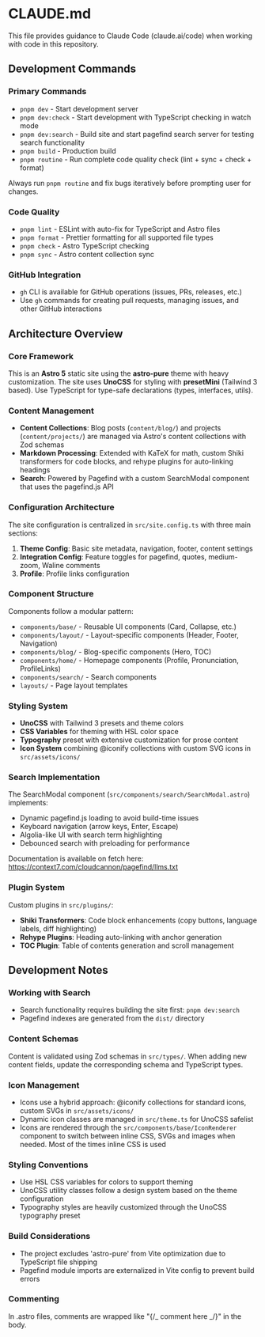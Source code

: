 # CLAUDE.md

This file provides guidance to Claude Code (claude.ai/code) when working with code in this
repository.

## Development Commands

### Primary Commands

- `pnpm dev` - Start development server
- `pnpm dev:check` - Start development with TypeScript checking in watch mode
- `pnpm dev:search` - Build site and start pagefind search server for testing search functionality
- `pnpm build` - Production build
- `pnpm routine` - Run complete code quality check (lint + sync + check + format)

Always run `pnpm routine` and fix bugs iteratively before prompting user for changes.

### Code Quality

- `pnpm lint` - ESLint with auto-fix for TypeScript and Astro files
- `pnpm format` - Prettier formatting for all supported file types
- `pnpm check` - Astro TypeScript checking
- `pnpm sync` - Astro content collection sync

### GitHub Integration

- `gh` CLI is available for GitHub operations (issues, PRs, releases, etc.)
- Use `gh` commands for creating pull requests, managing issues, and other GitHub interactions

## Architecture Overview

### Core Framework

This is an **Astro 5** static site using the **astro-pure** theme with heavy customization. The site
uses **UnoCSS** for styling with **presetMini** (Tailwind 3 based). Use TypeScript for type-safe
declarations (types, interfaces, utils).

### Content Management

- **Content Collections**: Blog posts (`content/blog/`) and projects (`content/projects/`) are
  managed via Astro's content collections with Zod schemas
- **Markdown Processing**: Extended with KaTeX for math, custom Shiki transformers for code blocks,
  and rehype plugins for auto-linking headings
- **Search**: Powered by Pagefind with a custom SearchModal component that uses the pagefind.js API

### Configuration Architecture

The site configuration is centralized in `src/site.config.ts` with three main sections:

1. **Theme Config**: Basic site metadata, navigation, footer, content settings
2. **Integration Config**: Feature toggles for pagefind, quotes, medium-zoom, Waline comments
3. **Profile**: Profile links configuration

### Component Structure

Components follow a modular pattern:

- `components/base/` - Reusable UI components (Card, Collapse, etc.)
- `components/layout/` - Layout-specific components (Header, Footer, Navigation)
- `components/blog/` - Blog-specific components (Hero, TOC)
- `components/home/` - Homepage components (Profile, Pronunciation, ProfileLinks)
- `components/search/` - Search components
- `layouts/` - Page layout templates

### Styling System

- **UnoCSS** with Tailwind 3 presets and theme colors
- **CSS Variables** for theming with HSL color space
- **Typography** preset with extensive customization for prose content
- **Icon System** combining @iconify collections with custom SVG icons in `src/assets/icons/`

### Search Implementation

The SearchModal component (`src/components/search/SearchModal.astro`) implements:

- Dynamic pagefind.js loading to avoid build-time issues
- Keyboard navigation (arrow keys, Enter, Escape)
- Algolia-like UI with search term highlighting
- Debounced search with preloading for performance

Documentation is available on fetch here: https://context7.com/cloudcannon/pagefind/llms.txt

### Plugin System

Custom plugins in `src/plugins/`:

- **Shiki Transformers**: Code block enhancements (copy buttons, language labels, diff highlighting)
- **Rehype Plugins**: Heading auto-linking with anchor generation
- **TOC Plugin**: Table of contents generation and scroll management

## Development Notes

### Working with Search

- Search functionality requires building the site first: `pnpm dev:search`
- Pagefind indexes are generated from the `dist/` directory

### Content Schemas

Content is validated using Zod schemas in `src/types/`. When adding new content fields, update the
corresponding schema and TypeScript types.

### Icon Management

- Icons use a hybrid approach: @iconify collections for standard icons, custom SVGs in
  `src/assets/icons/`
- Dynamic icon classes are managed in `src/theme.ts` for UnoCSS safelist
- Icons are rendered through the `src/components/base/IconRenderer` component to switch between
  inline CSS, SVGs and images when needed. Most of the times inline CSS is used

### Styling Conventions

- Use HSL CSS variables for colors to support theming
- UnoCSS utility classes follow a design system based on the theme configuration
- Typography styles are heavily customized through the UnoCSS typography preset

### Build Considerations

- The project excludes 'astro-pure' from Vite optimization due to TypeScript file shipping
- Pagefind module imports are externalized in Vite config to prevent build errors

### Commenting

In .astro files, comments are wrapped like "{/_ comment here _/}" in the body.

